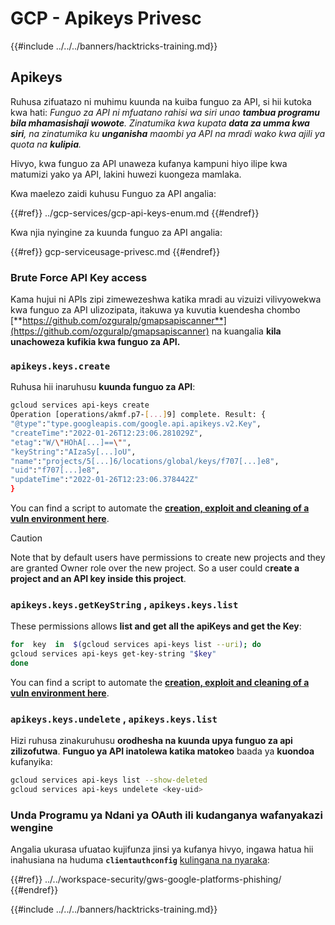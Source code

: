 # GCP - Apikeys Privesc

{{#include ../../../banners/hacktricks-training.md}}

## Apikeys

Ruhusa zifuatazo ni muhimu kuunda na kuiba funguo za API, si hii kutoka kwa hati: _Funguo za API ni mfuatano rahisi wa siri unao **tambua programu bila mhamasishaji wowote**. Zinatumika kwa kupata **data za umma kwa siri**, na zinatumika ku **unganisha** maombi ya API na mradi wako kwa ajili ya quota na **kulipia**._

Hivyo, kwa funguo za API unaweza kufanya kampuni hiyo ilipe kwa matumizi yako ya API, lakini huwezi kuongeza mamlaka.

Kwa maelezo zaidi kuhusu Funguo za API angalia:

{{#ref}}
../gcp-services/gcp-api-keys-enum.md
{{#endref}}

Kwa njia nyingine za kuunda funguo za API angalia:

{{#ref}}
gcp-serviceusage-privesc.md
{{#endref}}

### Brute Force API Key access <a href="#apikeys.keys.create" id="apikeys.keys.create"></a>

Kama hujui ni APIs zipi zimewezeshwa katika mradi au vizuizi vilivyowekwa kwa funguo za API ulizozipata, itakuwa ya kuvutia kuendesha chombo [**https://github.com/ozguralp/gmapsapiscanner**](https://github.com/ozguralp/gmapsapiscanner) na kuangalia **kila unachoweza kufikia kwa funguo za API.**

### `apikeys.keys.create` <a href="#apikeys.keys.create" id="apikeys.keys.create"></a>

Ruhusa hii inaruhusu **kuunda funguo za API**:
```bash
gcloud services api-keys create
Operation [operations/akmf.p7-[...]9] complete. Result: {
"@type":"type.googleapis.com/google.api.apikeys.v2.Key",
"createTime":"2022-01-26T12:23:06.281029Z",
"etag":"W/\"HOhA[...]==\"",
"keyString":"AIzaSy[...]oU",
"name":"projects/5[...]6/locations/global/keys/f707[...]e8",
"uid":"f707[...]e8",
"updateTime":"2022-01-26T12:23:06.378442Z"
}
```
You can find a script to automate the [**creation, exploit and cleaning of a vuln environment here**](https://github.com/carlospolop/gcp_privesc_scripts/blob/main/tests/b-apikeys.keys.create.sh).

> [!CAUTION]
> Note that by default users have permissions to create new projects and they are granted Owner role over the new project. So a user could c**reate a project and an API key inside this project**.

### `apikeys.keys.getKeyString` , `apikeys.keys.list` <a href="#apikeys.keys.getkeystringapikeys.keys.list" id="apikeys.keys.getkeystringapikeys.keys.list"></a>

These permissions allows **list and get all the apiKeys and get the Key**:
```bash
for  key  in  $(gcloud services api-keys list --uri); do
gcloud services api-keys get-key-string "$key"
done
```
You can find a script to automate the [**creation, exploit and cleaning of a vuln environment here**](https://github.com/carlospolop/gcp_privesc_scripts/blob/main/tests/c-apikeys.keys.getKeyString.sh).

### `apikeys.keys.undelete` , `apikeys.keys.list` <a href="#serviceusage.apikeys.regenerateapikeys.keys.list" id="serviceusage.apikeys.regenerateapikeys.keys.list"></a>

Hizi ruhusa zinakuruhusu **orodhesha na kuunda upya funguo za api zilizofutwa**. **Funguo ya API inatolewa katika matokeo** baada ya **kuondoa** kufanyika:
```bash
gcloud services api-keys list --show-deleted
gcloud services api-keys undelete <key-uid>
```
### Unda Programu ya Ndani ya OAuth ili kudanganya wafanyakazi wengine

Angalia ukurasa ufuatao kujifunza jinsi ya kufanya hivyo, ingawa hatua hii inahusiana na huduma **`clientauthconfig`** [kulingana na nyaraka](https://cloud.google.com/iap/docs/programmatic-oauth-clients#before-you-begin):

{{#ref}}
../../workspace-security/gws-google-platforms-phishing/
{{#endref}}

{{#include ../../../banners/hacktricks-training.md}}
